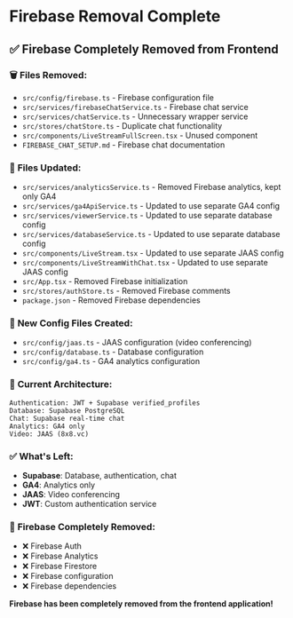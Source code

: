 # Firebase Removal Complete

## ✅ **Firebase Completely Removed from Frontend**

### 🗑️ **Files Removed:**
- `src/config/firebase.ts` - Firebase configuration file
- `src/services/firebaseChatService.ts` - Firebase chat service
- `src/services/chatService.ts` - Unnecessary wrapper service
- `src/stores/chatStore.ts` - Duplicate chat functionality
- `src/components/LiveStreamFullScreen.tsx` - Unused component
- `FIREBASE_CHAT_SETUP.md` - Firebase chat documentation

### 🔄 **Files Updated:**
- `src/services/analyticsService.ts` - Removed Firebase analytics, kept only GA4
- `src/services/ga4ApiService.ts` - Updated to use separate GA4 config
- `src/services/viewerService.ts` - Updated to use separate database config
- `src/services/databaseService.ts` - Updated to use separate database config
- `src/components/LiveStream.tsx` - Updated to use separate JAAS config
- `src/components/LiveStreamWithChat.tsx` - Updated to use separate JAAS config
- `src/App.tsx` - Removed Firebase initialization
- `src/stores/authStore.ts` - Removed Firebase comments
- `package.json` - Removed Firebase dependencies

### 📁 **New Config Files Created:**
- `src/config/jaas.ts` - JAAS configuration (video conferencing)
- `src/config/database.ts` - Database configuration
- `src/config/ga4.ts` - GA4 analytics configuration

### 🎯 **Current Architecture:**
```
Authentication: JWT + Supabase verified_profiles
Database: Supabase PostgreSQL
Chat: Supabase real-time chat
Analytics: GA4 only
Video: JAAS (8x8.vc)
```

### ✅ **What's Left:**
- **Supabase**: Database, authentication, chat
- **GA4**: Analytics only
- **JAAS**: Video conferencing
- **JWT**: Custom authentication service

### 🚫 **Firebase Completely Removed:**
- ❌ Firebase Auth
- ❌ Firebase Analytics  
- ❌ Firebase Firestore
- ❌ Firebase configuration
- ❌ Firebase dependencies

**Firebase has been completely removed from the frontend application!** 